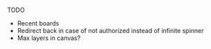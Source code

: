 TODO

- Recent boards
- Redirect back in case of not authorized instead of infinite spinner
- Max layers in canvas?